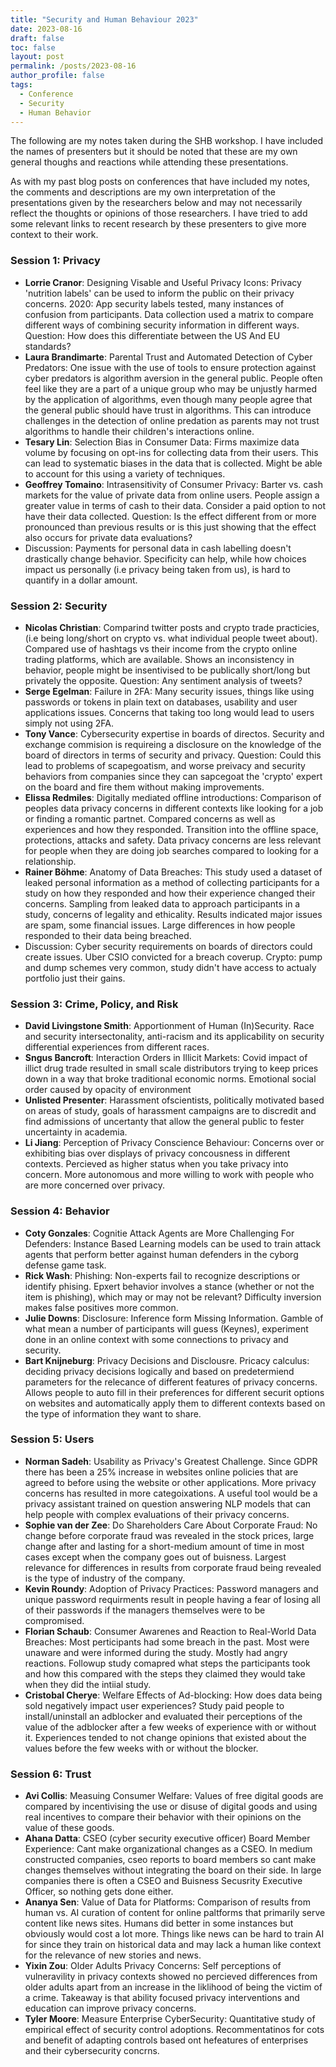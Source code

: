 ```yaml
---
title: "Security and Human Behaviour 2023"
date: 2023-08-16
draft: false
toc: false
layout: post
permalink: /posts/2023-08-16
author_profile: false
tags:
  - Conference 
  - Security 
  - Human Behavior
---
```


The following are my notes taken during the SHB workshop. I have included the names of presenters but it should be noted that these are my own general thoughs and reactions while attending these presentations. 

As with my past blog posts on conferences that have included my notes, the comments and descriptions are my own interpretation of the presentations given by the researchers below and may not necessarily reflect the thoughts or opinions of those researchers. I have tried to add some relevant links to recent research by these presenters to give more context to their work. 

### Session 1: Privacy 
- **Lorrie Cranor**: Designing Visable and Useful Privacy Icons: Privacy 'nutrition labels' can be used to inform the public on their privacy concerns. 2020: App security labels tested, many instances of confusion from participants. Data collection used a matrix to compare different ways of combining security information in different ways. Question: How does this differentiate between the US And EU standards? 
- **Laura Brandimarte**: Parental Trust and Automated Detection of Cyber Predators: One issue with the use of tools to ensure protection against cyber predators is algorithm aversion in the general public. People often feel like they are a part of a unique group who may be unjustly harmed by the application of algorithms, even though many people agree that the general public should have trust in algorithms. This can introduce challenges in the detection of online predation as parents may not trust algorithms to handle their children's interactions online. 
- **Tesary Lin**: Selection Bias in Consumer Data: Firms maximize data volume by focusing on opt-ins for collecting data from their users. This can lead to systematic biases in the data that is collected. Might be able to account for this using a variety of techniques. 
- **Geoffrey Tomaino**: Intrasensitivity of Consumer Privacy: Barter vs. cash markets for the value of private data from online users. People assign a greater value in terms of cash to their data. Consider a paid option to not have their data collected. Question: Is the effect different from or more pronounced than previous results or is this just showing that the effect also occurs for private data evaluations? 
- Discussion: Payments for personal data in cash labelling doesn't drastically change behavior. Specificity can help, while how choices impact us personally (i.e privacy being taken from us), is hard to quantify in a dollar amount. 

### Session 2: Security 
- **Nicolas Christian**: Comparind twitter posts and crypto trade practicies, (i.e being long/short on crypto vs. what individual people tweet about). Compared use of hashtags vs their income from the crypto online trading platforms, which are available. Shows an inconsistency in behavior, people might be insentivised to be publically short/long but privately the opposite. Question: Any sentiment analysis of tweets? 
- **Serge Egelman**: Failure in 2FA: Many security issues, things like using passwords or tokens in plain text on databases, usability and user applications issues. Concerns that taking too long would lead to users simply not using 2FA. 
- **Tony Vance**: Cybersecurity expertise in boards of directos. Security and exchange commision is requireing a disclosure on the knowledge of the board of directors in terms of security and privacy. Question: Could this lead to problems of scapegoatism, and worse preivacy and security behaviors from companies since they can sapcegoat the 'crypto' expert on the board and fire them without making improvements. 
- **Elissa Redmiles**: Digitally mediated offline introductions: Comparison of peoples data privacy concerns in different contexts like looking for a job or finding a romantic partnet. Compared concerns as well as experiences and how they responded. Transition into the offline space, protections, attacks and safety. Data privacy concerns are less relevant for people when they are doing job searches compared to looking for a relationship. 
- **Rainer Böhme**: Anatomy of Data Breaches: This study used a dataset of leaked personal information as a method of collecting participants for a study on how they responded and how their experience changed their concerns. Sampling from leaked data to approach participants in a study, concerns of legality and ethicality. Results indicated major issues are spam, some financial issues. Large differences in how people responded to their data being breached.
- Discussion: Cyber security requirements on boards of directors could create issues. Uber CSIO convicted for a breach coverup. Crypto: pump and dump schemes very common, study didn't have access to actualy portfolio just their gains. 

### Session 3: Crime, Policy, and Risk
- **David Livingstone Smith**: Apportionment of Human (In)Security. Race and security intersectonality, anti-racism and its applicability on security differential experiences from different races. 
- **Sngus Bancroft**: Interaction Orders in Illicit Markets: Covid impact of illict drug trade resulted in small scale distributors trying to keep prices down in a way that broke traditional economic norms. Emotional social order caused by opacity of environment
- **Unlisted Presenter**: Harassment ofscientists, politically motivated based on areas of study, goals of harassment campaigns are to discredit and find admissions of uncertanty that allow the general public to fester uncertainty in academia. 
- **Li Jiang**: Perception of Privacy Conscience Behaviour: Concerns over or exhibiting bias over displays of privacy concousness in different contexts. Percieved as higher status when you take privacy into concern. More autonomous and more willing to work with people who are more concerned over privacy. 

### Session 4: Behavior 
- **Coty Gonzales**: Cognitie Attack Agents are More Challenging For Defenders: Instance Based Learning models can be used to train attack agents that perform better against human defenders in the cyborg defense game task. 
- **Rick Wash**: Phishing: Non-experts fail to recognize descriptions or identify phising. Epxert behavior involves a stance (whether or not the item is phishing), which may or may not be relevant? Difficulty inversion makes false positives more common. 
- **Julie Downs**: Disclosure: Inference form Missing Information. Gamble of what mean a number of participants will guess (Keynes), experiment done in an online context with some connections to privacy and security. 
- **Bart Knijneburg**: Privacy Decisions and Disclousre. Pricacy calculus: deciding privacy decisions logically and based on predetermiend parameters for the relecance of different features of privacy concerns. Allows people to auto fill in their preferences for different securit options on websites and automatically apply them to different contexts based on the type of information they want to share. 

### Session 5: Users 
- **Norman Sadeh**: Usability as Privacy's Greatest Challenge. Since GDPR there has been a 25% increase in websites online policies that are agreed to before using the website or other applications. More privacy concerns has resulted in more categoixations. A useful tool would be a privacy assistant trained on question answering NLP models that can help people with complex evaluations of their privacy concerns. 
- **Sophie van der Zee**: Do Shareholders Care About Corporate Fraud: No change before corporate fraud was revealed in the stock prices, large change after and lasting for a short-medium amount of time in most cases except when the company goes out of buisness. Largest relevance for differences in results from corporate fraud being revealed is the type of industry of the company. 
- **Kevin Roundy**: Adoption of Privacy Practices: Password managers and unique password requirments result in people having a fear of losing all of their passwords if the managers themselves were to be compromised.
- **Florian Schaub**: Consumer Awarenes and Reaction to Real-World Data Breaches: Most perticipants had some breach in the past. Most were unaware and were informed during the study. Mostly had angry reactions. Followup study comapred what steps the participants took and how this compared with the steps they claimed they would take when they did the intiial study. 
- **Cristobal Cherye**: Welfare Effects of Ad-blocking: How does data being sold negatively impact user experiences? Study paid people to install/uninstall an adblocker and evaluated their perceptions of the value of the adblocker after a few weeks of experience with or without it. Experiences tended to not change opinions that existed about the values before the few weeks with or without the blocker. 

### Session 6: Trust 
- **Avi Collis**: Measuing Consumer Welfare: Values of free digital goods are compared by incentivising the use or disuse of digital goods and using real incentives to compare their behavior with their opinions on the value of these goods. 
- **Ahana Datta**: CSEO (cyber security executive officer) Board Member Experience: Cant make organizational changes as a CSEO. In medium constructed companies, cseo reports to board members so cant make changes themselves without integrating the board on their side. In large companies there is often a CSEO and Buisness Secusrity Executive Officer, so nothing gets done either. 
- **Ananya Sen**: Value of Data for Platforms: Comparison of results from human vs. AI curation of content for online paltforms that primarily serve content like news sites. Humans did better in some instances but obviously would cost a lot more. Things like news can be hard to train AI for since they train on historical data and may lack a human like context for the relevance of new stories and news. 
- **Yixin Zou**: Older Adults Privacy Concerns: Self perceptions of vulneravility in privacy contexts showed no percieved differences from older adults apart from an increase in the liklihood of being the victim of a crime. Takeaway is that ability focused privacy interventions and education can improve privacy concerns. 
- **Tyler Moore**: Measure Enterprise CyberSecurity: Quantitative study of empirical effect of security control adoptions. Recommentatinos for cots and benefit of adapting controls based ont hefeatures of enterprises and their cybersecurity concrns. 






